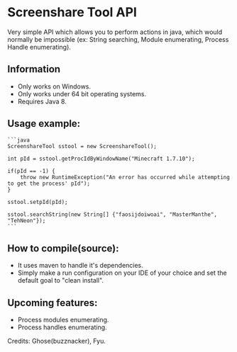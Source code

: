 # Screenshare Tool API
Very simple API which allows you to perform actions in java, which would normally be impossible (ex: String searching, Module enumerating, Process Handle enumerating).

## Information
- Only works on Windows.
- Only works under 64 bit operating systems.
- Requires Java 8.

## Usage example:

	```java
	ScreenshareTool sstool = new ScreenshareTool();
	
	int pId = sstool.getProcIdByWindowName("Minecraft 1.7.10");
	
	if(pId == -1) {
		throw new RuntimeException("An error has occurred while attempting to get the process' pId");
	}
	
	sstool.setpId(pId);
	
	sstool.searchString(new String[] {"faosijdoiwoai", "MasterManthe", "TehNeon"});
	```

## How to compile(source):
- It uses maven to handle it's dependencies.
- Simply make a run configuration on your IDE of your choice and set the default goal to "clean install".

## Upcoming features:
- Process modules enumerating.
- Process handles enumerating.

Credits: Ghose(buzznacker), Fyu.
